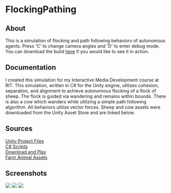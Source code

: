 # FlockingPathing
## About
This is a simulation of flocking and path following behaviors of autonomous agents. Press 'C' to change camera angles and 'D' to enter debug mode. You can download the build [here](ProjectFiles/Builds/Flocking&Pathing.zip) if you would like to see it in action.
## Documentation
I created this simulation for my Interactive Media Development course at RIT. This simulation, written in C# for the Unity engine, utilizes cohesion, separation, and alignment to achieve autonomous flocking of a flock of sheep. The flock is guided via wandering and remains within bounds. There is also a cow which wanders while utilizing a simple path following algorithm. All behaviors utilize vector forces. Sheep and cow assets were downloaded from the Unity Asset Store and are linked below.
## Sources 
[Unity Project Files](ProjectFiles)  
[C# Scripts](ProjectFiles/Assets/Scripts)  
[Download and Play](ProjectFiles/Builds/Flocking&Pathing.zip)  
[Farm Animal Assets](https://assetstore.unity.com/packages/3d/farm-animals-set-97945)
## Screenshots
![](ScreenShots/InktoberAsteroids_screen3.png?raw=true)
![](ScreenShots/InktoberAsteroids_screen1.png?raw=true)
![](ScreenShots/InktoberAsteroids_screen2.png?raw=true)
